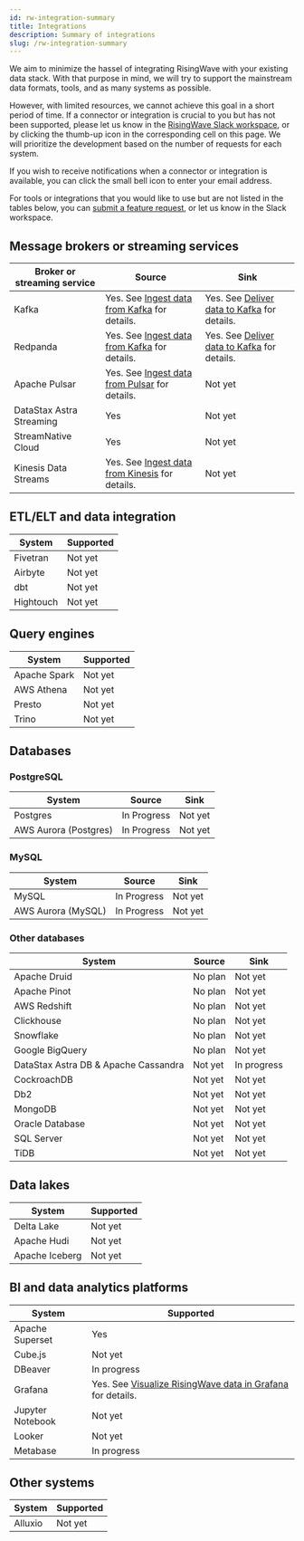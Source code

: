 ```yaml
---
id: rw-integration-summary
title: Integrations
description: Summary of integrations
slug: /rw-integration-summary
---
```


We aim to minimize the hassel of integrating RisingWave with your existing data stack. With that purpose in mind, we will try to support the mainstream data formats, tools, and as many systems as possible. 

However, with limited resources, we cannot achieve this goal in a short period of time. If a connector or integration is crucial to you but has not been supported, please let us know in the [RisingWave Slack workspace](https://join.slack.com/t/risingwave-community/shared_invite/zt-1aqqe7jj7-dCvl81cNgNOIq0hoRZbJkw), or by clicking the thumb-up icon in the corresponding cell on this page. We will prioritize the development based on the number of requests for each system. 

If you wish to receive notifications when a connector or integration is available, you can click the small bell icon to enter your email address.

For tools or integrations that you would like to use but are not listed in the tables below, you can [submit a feature request](https://github.com/risingwavelabs/risingwave/issues/new?assignees=&labels=type%2Ffeature&template=feature_request.yml), or let us know in the Slack workspace.


## Message brokers or streaming services

|Broker or streaming service| Source | Sink |
|---|---|---|
|Kafka | Yes. See [Ingest data from Kafka](../docs/sql/create-source/create-source-kafka-redpanda.md) for details. | Yes. See [Deliver data to Kafka](../docs/sql/commands/sql-create-sink.md) for details.| |
|Redpanda | Yes. See [Ingest data from Kafka](../docs/sql/create-source/create-source-kafka-redpanda.md) for details. |Yes. See [Deliver data to Kafka](../docs/sql/commands/sql-create-sink.md) for details.|
|Apache Pulsar|Yes. See [Ingest data from Pulsar](../docs/sql/create-source/create-source-pulsar.md) for details. | Not yet <voteNotify note="pulsar_sink" />|
|DataStax Astra Streaming| Yes | Not yet <voteNotify note="astra_streaming_sink" />|
|StreamNative Cloud| Yes| Not yet <voteNotify note="streamnative_cloud_sink" />|
|Kinesis Data Streams|Yes. See [Ingest data from Kinesis](../docs/sql/create-source/create-source-kinesis.md) for details.|Not yet <voteNotify note="kinesis_sink" />|

## ETL/ELT and data integration

|System | Supported |
|--|---|
|Fivetran| Not yet <voteNotify note="fivetran" /> |
|Airbyte | Not yet  <voteNotify note="airbyte" /> |
|dbt| Not yet <voteNotify note="dbt" />|
|Hightouch| Not yet <voteNotify note="hightouch" />|

## Query engines

|System | Supported |
|---|---|
|Apache Spark| Not yet <voteNotify note="spark" />|
|AWS Athena| Not yet <voteNotify note="athena" />|
|Presto|Not yet <voteNotify note="presto" />|
|Trino| Not yet <voteNotify note="trino" />|

## Databases

### PostgreSQL

|System | Source | Sink |
|---|---|----|
|Postgres| In Progress | Not yet <voteNotify note="pg_sink" />|
|AWS Aurora (Postgres)| In Progress |Not yet <voteNotify note="aurora_pg_sink" />|

### MySQL

|System | Source | Sink |
|---|---|----|
|MySQL | In Progress| Not yet <voteNotify note="mysql_sink" />|
|AWS Aurora (MySQL)|In Progress| Not yet <voteNotify note="aurora_mysql_sink" /> |

### Other databases

|System | Source |Sink |
|---|---|---|
|Apache Druid| No plan| Not yet <voteNotify note="druid_sink" /> |
|Apache Pinot| No plan|Not yet <voteNotify note="pinot_sink" />|
|AWS Redshift| No plan|Not yet <voteNotify note="redshift_sink" />|
|Clickhouse|No plan |Not yet <voteNotify note="clickhouse_sink" />|
|Snowflake| No plan|Not yet <voteNotify note="snowflake_sink" />|
|Google BigQuery| No plan |Not yet <voteNotify note="bigquery_sink" />|
|DataStax Astra DB & Apache Cassandra| Not yet <voteNotify note="cassandra_source" /> |In progress |
|CockroachDB| Not yet <voteNotify note="cockroachdb_source" />|Not yet <voteNotify note="cockroachdb_sink" /> |
|Db2| Not yet <voteNotify note="db2_source" />|Not yet <voteNotify note="db2_sink" /> |
|MongoDB| Not yet <voteNotify note="mongodb_source" />|Not yet <voteNotify note="mongodb_sink" /> |
|Oracle Database| Not yet <voteNotify note="oracle_source" />|Not yet <voteNotify note="oracle_sink" /> |
|SQL Server| Not yet <voteNotify note="sql_server_source" />|Not yet <voteNotify note="sql_server_sink" /> |
|TiDB| Not yet <voteNotify note="tidb_source" />|Not yet <voteNotify note="tidb_sink" /> |

## Data lakes

|System | Supported |
|---|---|
|Delta Lake| Not yet <voteNotify note="deltalake" />|
|Apache Hudi| Not yet <voteNotify note="hudi" />|
|Apache Iceberg| Not yet <voteNotify note="iceberg" />|

## BI and data analytics platforms

|System | Supported |
|---|---|
|Apache Superset| Yes |
|Cube.js|Not yet <voteNotify note="cubejs" />|
|DBeaver| In progress|
|Grafana| Yes. See [Visualize RisingWave data in Grafana](./guides/grafana-integration.md) for details.|
|Jupyter Notebook| Not yet <voteNotify note="jupyter" />|
|Looker| Not yet <voteNotify note="looker" /> |
|Metabase | In progress|


## Other systems

|System | Supported |
|---|---|
|Alluxio|Not yet <voteNotify note="alluxio" />|
